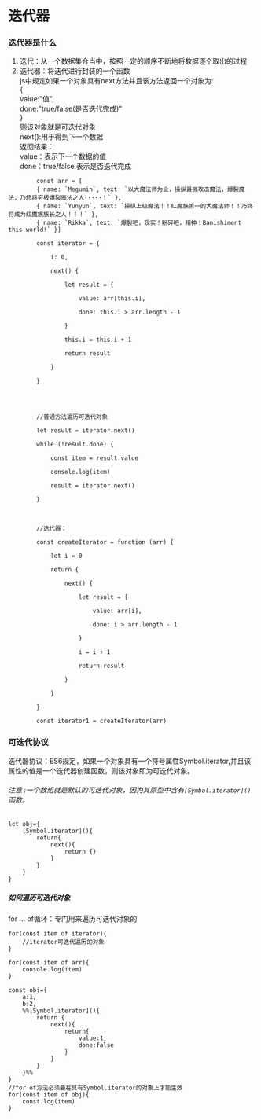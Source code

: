 # 迭代器
### 迭代器是什么
1. 迭代：从一个数据集合当中，按照一定的顺序不断地将数据逐个取出的过程  
2. 迭代器：将迭代进行封装的一个函数  
js中规定如果一个对象具有next方法并且该方法返回一个对象为:  
		{  
		value:"值",  
		done:"true/false(是否迭代完成)"  
		}   
		则该对象就是可迭代对象  
	next():用于得到下一个数据  
		返回结果：  
			value：表示下一个数据的值  
			done：true/false 表示是否迭代完成  
```
        const arr = [
        { name: `Megumin`, text: `以大魔法师为业，操纵最强攻击魔法，爆裂魔法，乃终将穷极爆裂魔法之人·····！` }, 
        { name: `Yunyun`, text: `操纵上级魔法！！红魔族第一的大魔法师！！乃终将成为红魔族族长之人！！！` }, 
        { name: `Rikka`, text: `爆裂吧，现实！粉碎吧，精神！Banishiment this world!` }]

        const iterator = {

            i: 0,

            next() {

                let result = {

                    value: arr[this.i],

                    done: this.i > arr.length - 1

                }

                this.i = this.i + 1

                return result

            }

        }

  
  

        //普通方法遍历可迭代对象

        let result = iterator.next()

        while (!result.done) {

            const item = result.value

            console.log(item)

            result = iterator.next()

        }

  

        //迭代器：

        const createIterator = function (arr) {

            let i = 0

            return {

                next() {

                    let result = {

                        value: arr[i],

                        done: i > arr.length - 1

                    }

                    i = i + 1

                    return result

                }

            }

        }

        const iterator1 = createIterator(arr)
```

### 可迭代协议
迭代器协议：ES6规定，如果一个对象具有一个符号属性Symbol.iterator,并且该属性的值是一个迭代器创建函数，则该对象即为可迭代对象。  
###### 注意 :一个数组就是默认的可迭代对象，因为其原型中含有`[Symbol.iterator]()`函数。

```
let obj={
	[Symbol.iterator](){
		return{
			next(){
				return {}
			}
		}
	}
}
```
##### 如何遍历可迭代对象
for ... of循环：专门用来遍历可迭代对象的
```
for(const item of iterator){
	//iterator可迭代遍历的对象
}

for(const item of arr){
	console.log(item)
}

const obj={
	a:1,
	b:2,
	%%[Symbol.iterator](){
		return {
			next(){
				return{
					value:1,
					done:false
				}
			}
		}
	}%%
}
//for of方法必须要在具有Symbol.iterator的对象上才能生效
for(const item of obj){
	const.log(item)
}
```

